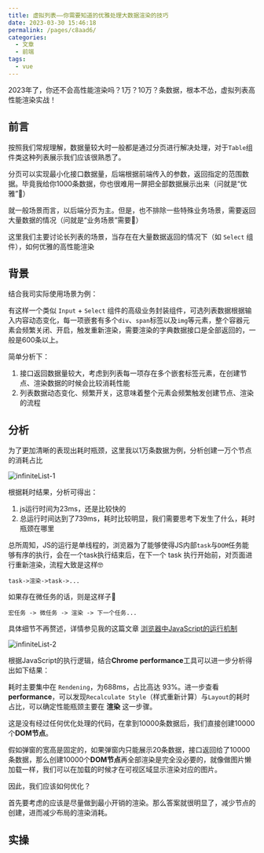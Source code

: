 ```yaml
---
title: 虚拟列表——你需要知道的优雅处理大数据渲染的技巧
date: 2023-03-30 15:46:18
permalink: /pages/c8aad6/
categories:
  - 文章
  - 前端
tags:
  - vue
---
```


2023年了，你还不会高性能渲染吗？1万？10万？条数据，根本不怂，虚拟列表高性能渲染实战！

<!-- more -->

## 前言

按照我们常规理解，数据量较大时一般都是通过分页进行解决处理，对于`Table`组件类这种列表展示我们应该很熟悉了。

分页可以实现最小化接口数据量，后端根据前端传入的参数，返回指定的范围数据。毕竟我给你1000条数据，你也很难用一屏把全部数据展示出来（问就是“优雅”🤡）

就一般场景而言，以后端分页为主。但是，也不排除一些特殊业务场景，需要返回大量数据的情况（问就是“业务场景”需要🤡）

这里我们主要讨论长列表的场景，当存在在大量数据返回的情况下（如 `Select` 组件），如何优雅的高性能渲染

## 背景

结合我司实际使用场景为例：

有这样一个类似 `Input` + `Select` 组件的高级业务封装组件，可选列表数据根据输入内容动态变化，每一项嵌套有多个`div`、`span`标签以及`img`等元素，整个容器元素会频繁关闭、开启，触发重新渲染，需要渲染的字典数据接口是全部返回的，一般是600条以上。

简单分析下：

1. 接口返回数据量较大，考虑到列表每一项存在多个嵌套标签元素，在创建节点、渲染数据的时候会比较消耗性能
2. 列表数据动态变化、频繁开关，这意味着整个元素会频繁触发创建节点、渲染的流程

## 分析

为了更加清晰的表现出耗时瓶颈，这里我以1万条数据为例，分析创建一万个节点的消耗占比

![infiniteList-1](https://cdn.jsdelivr.net/gh/JS-banana/images/vuepress/infiniteList-1.png)

根据耗时结果，分析可得出：

1. js运行时间为23ms，还是比较快的
2. 总运行时间达到了739ms，耗时比较明显，我们需要思考下发生了什么，耗时瓶颈在哪里

总所周知，JS的运行是单线程的，浏览器为了能够使得JS内部`task`与`DOM`任务能够有序的执行，会在一个task执行结束后，在下一个 task 执行开始前，对页面进行重新渲染，流程大致是这样🤓

`task->渲染->task->...`

如果存在微任务的话，则是这样子🧐

`宏任务 -> 微任务 -> 渲染 -> 下一个任务...`

具体细节不再赘述，详情参见我的这篇文章 [浏览器中JavaScript的运行机制](https://ssscode.com/pages/78d8b6/#)

![infiniteList-2](https://cdn.jsdelivr.net/gh/JS-banana/images/vuepress/infiniteList-2.png)

根据JavaScript的执行逻辑，结合**Chrome performance**工具可以进一步分析得出如下结果：

耗时主要集中在 `Rendening`，为688ms，占比高达 93%。进一步查看**performance**，可以发现`Recalculate Style`（样式重新计算）与`Layout`的耗时占比，可以确定性能瓶颈主要在 **渲染** 这一步骤。

这是没有经过任何优化处理的代码，在拿到10000条数据后，我们直接创建10000个**DOM节点**。

假如弹窗的宽高是固定的，如果弹窗内只能展示20条数据，接口返回给了10000条数据，那么创建10000个**DOM节点**再全部渲染是完全没必要的，就像做图片懒加载一样，我们可以在加载的时候才在可视区域显示渲染对应的图片。

因此，我们应该如何优化？

首先要考虑的应该是尽量做到最小开销的渲染。那么答案就很明显了，减少节点的创建，进而减少布局的渲染消耗。

## 实操
